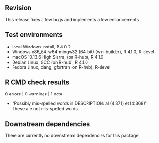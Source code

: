 ## Revision
This release fixes a few bugs and implements a few enhancements

## Test environments
* local Windows install, R 4.0.2
* Windows x86_64-w64-mingw32 (64-bit) (win-builder), R 4.1.0, R-devel
* macOS 10.13.6 High Sierra, (on R-hub), R 4.1.0
* Debian Linux, GCC (on R-hub), R 4.1.0
* Fedora Linux, clang, gfortran (on R-hub), R-devel

## R CMD check results
0 errors | 0 warnings | 1 note

* "Possibly mis-spelled words in DESCRIPTION: al (4:371) et (4:368)"
  These are not mis-spelled words.

## Downstream dependencies
There are currently no downstream dependencies for this package